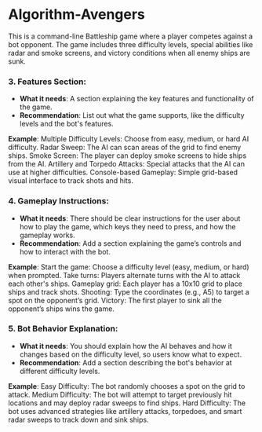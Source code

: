 # Algorithm-Avengers
This is a command-line Battleship game where a player competes against a bot opponent. The game includes three difficulty levels, special abilities like radar and smoke screens, and victory conditions when all enemy ships are sunk.

### 3. **Features Section**:
- **What it needs**: A section explaining the key features and functionality of the game.
- **Recommendation**: List out what the game supports, like the difficulty levels and the bot's features.

**Example**:
Multiple Difficulty Levels: Choose from easy, medium, or hard AI difficulty.
Radar Sweep: The AI can scan areas of the grid to find enemy ships.
Smoke Screen: The player can deploy smoke screens to hide ships from the AI.
Artillery and Torpedo Attacks: Special attacks that the AI can use at higher difficulties.
Console-based Gameplay: Simple grid-based visual interface to track shots and hits.

### 4. **Gameplay Instructions**:
- **What it needs**: There should be clear instructions for the user about how to play the game, which keys they need to press, and how the gameplay works.
- **Recommendation**: Add a section explaining the game’s controls and how to interact with the bot.

**Example**:
Start the game: Choose a difficulty level (easy, medium, or hard) when prompted.
Take turns: Players alternate turns with the AI to attack each other's ships.
Gameplay grid: Each player has a 10x10 grid to place ships and track shots.
Shooting: Type the coordinates (e.g., A5) to target a spot on the opponent’s grid.
Victory: The first player to sink all the opponent’s ships wins the game.

### 5. **Bot Behavior Explanation**:
- **What it needs**: You should explain how the AI behaves and how it changes based on the difficulty level, so users know what to expect.
- **Recommendation**: Add a section describing the bot's behavior at different difficulty levels.

**Example**:
Easy Difficulty: The bot randomly chooses a spot on the grid to attack.
Medium Difficulty: The bot will attempt to target previously hit locations and may deploy radar sweeps to find ships.
Hard Difficulty: The bot uses advanced strategies like artillery attacks, torpedoes, and smart radar sweeps to track down and sink ships.
